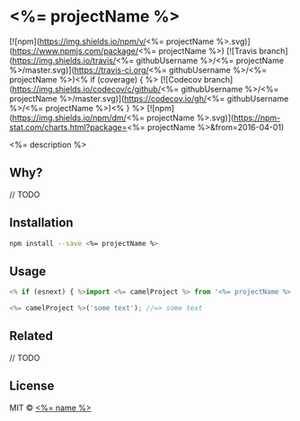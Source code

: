 # <%= projectName %>

[![npm](https://img.shields.io/npm/v/<%= projectName %>.svg)](https://www.npmjs.com/package/<%= projectName %>)
[![Travis branch](https://img.shields.io/travis/<%= githubUsername %>/<%= projectName %>/master.svg)](https://travis-ci.org/<%= githubUsername %>/<%= projectName %>)<% if (coverage) { %>
[![Codecov branch](https://img.shields.io/codecov/c/github/<%= githubUsername %>/<%= projectName %>/master.svg)](https://codecov.io/gh/<%= githubUsername %>/<%= projectName %>)<% } %>
[![npm](https://img.shields.io/npm/dm/<%= projectName %>.svg)](https://npm-stat.com/charts.html?package=<%= projectName %>&from=2016-04-01)

<%= description %>

## Why?

// TODO

## Installation

```sh
npm install --save <%= projectName %>
```

## Usage

```js
<% if (esnext) { %>import <%= camelProject %> from '<%= projectName %>'; %><% } else { %>const <%= camelProject %> = require('<%= projectName %>');<% } %>

<%= camelProject %>('some text'); //=> some text
```

## Related

// TODO

## License

MIT &copy; [<%= name %>](<%= website %>)
